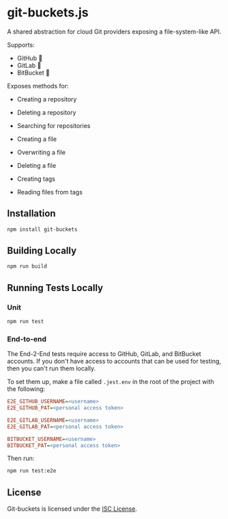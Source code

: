 # git-buckets.js

A shared abstraction for cloud Git providers exposing a file-system-like API.

Supports:

- GitHub 🚧
- GitLab 🚧
- BitBucket 🚧

Exposes methods for:

- Creating a repository
- Deleting a repository
- Searching for repositories

- Creating a file
- Overwriting a file
- Deleting a file

- Creating tags
- Reading files from tags

## Installation

```bash
npm install git-buckets
```

## Building Locally

```bash
npm run build
```

## Running Tests Locally

### Unit

```bash
npm run test
```

### End-to-end

The End-2-End tests require access to GitHub, GitLab, and BitBucket accounts.
If you don't have access to accounts that can be used for testing, then you can't run them locally.

To set them up, make a file called `.jest.env` in the root of the project with the following:

```ini
E2E_GITHUB_USERNAME=<username>
E2E_GITHUB_PAT=<personal access token>

E2E_GITLAB_USERNAME=<username>
E2E_GITLAB_PAT=<personal access token>

BITBUCKET_USERNAME=<username>
BITBUCKET_PAT=<personal access token>
```

Then run:

```bash
npm run test:e2e
```

## License

Git-buckets is licensed under the [ISC License](./LICENSE.md).
